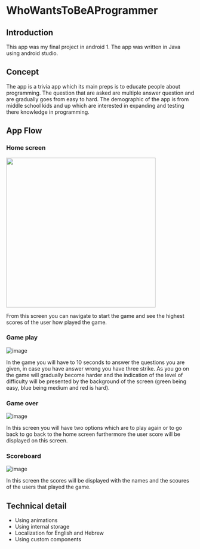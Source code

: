 # WhoWantsToBeAProgrammer
## Introduction 

This app was my final project in android 1. The app was written in Java using android studio.

## Concept

The app is a trivia app which its main preps is to educate people about programming.
The question that are asked are multiple answer question and are gradually goes from easy to hard.
The demographic of the app is from middle school kids and up which are interested in expanding and testing there knowledge in programming.

## App Flow

### Home screen 
<img src="https://saar-skittel.netlify.app/images/trivia/home.jpg" width="400" >

 
From this screen you can navigate to start the game and see the highest scores of the user how played the game.

### Game play
![image](https://saar-skittel.netlify.app/images/trivia/levels.jpg)
 
In the game you will have to 10 seconds to answer the questions you are given, in case you have answer wrong you have three strike. As you go on the game will gradually become harder and the indication of the level of difficulty will be presented by the background of the screen (green being easy, blue being medium and red is hard).

### Game over
![image](https://saar-skittel.netlify.app/images/trivia/game_over.jpg)
 

In this screen you will have two options which are to play again or to go back to go back to the home screen furthermore the user score will be displayed on this screen.


### Scoreboard
![image](https://saar-skittel.netlify.app/images/trivia/score.jpg)
 

In this screen the scores will be displayed with the names and the scoures of the users that played the game.


## Technical detail

*	Using animations
*	Using internal storage
*	Localization for English and Hebrew
*	Using custom components

